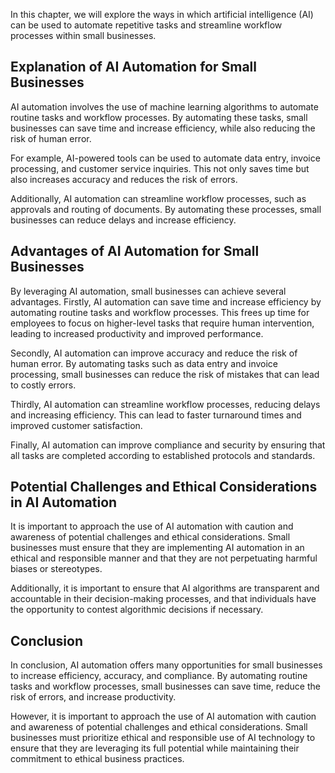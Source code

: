 
In this chapter, we will explore the ways in which artificial intelligence (AI) can be used to automate repetitive tasks and streamline workflow processes within small businesses.

Explanation of AI Automation for Small Businesses
-------------------------------------------------

AI automation involves the use of machine learning algorithms to automate routine tasks and workflow processes. By automating these tasks, small businesses can save time and increase efficiency, while also reducing the risk of human error.

For example, AI-powered tools can be used to automate data entry, invoice processing, and customer service inquiries. This not only saves time but also increases accuracy and reduces the risk of errors.

Additionally, AI automation can streamline workflow processes, such as approvals and routing of documents. By automating these processes, small businesses can reduce delays and increase efficiency.

Advantages of AI Automation for Small Businesses
------------------------------------------------

By leveraging AI automation, small businesses can achieve several advantages. Firstly, AI automation can save time and increase efficiency by automating routine tasks and workflow processes. This frees up time for employees to focus on higher-level tasks that require human intervention, leading to increased productivity and improved performance.

Secondly, AI automation can improve accuracy and reduce the risk of human error. By automating tasks such as data entry and invoice processing, small businesses can reduce the risk of mistakes that can lead to costly errors.

Thirdly, AI automation can streamline workflow processes, reducing delays and increasing efficiency. This can lead to faster turnaround times and improved customer satisfaction.

Finally, AI automation can improve compliance and security by ensuring that all tasks are completed according to established protocols and standards.

Potential Challenges and Ethical Considerations in AI Automation
----------------------------------------------------------------

It is important to approach the use of AI automation with caution and awareness of potential challenges and ethical considerations. Small businesses must ensure that they are implementing AI automation in an ethical and responsible manner and that they are not perpetuating harmful biases or stereotypes.

Additionally, it is important to ensure that AI algorithms are transparent and accountable in their decision-making processes, and that individuals have the opportunity to contest algorithmic decisions if necessary.

Conclusion
--------------------------

In conclusion, AI automation offers many opportunities for small businesses to increase efficiency, accuracy, and compliance. By automating routine tasks and workflow processes, small businesses can save time, reduce the risk of errors, and increase productivity.

However, it is important to approach the use of AI automation with caution and awareness of potential challenges and ethical considerations. Small businesses must prioritize ethical and responsible use of AI technology to ensure that they are leveraging its full potential while maintaining their commitment to ethical business practices.
